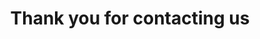 ---
title: Thank you for contacting us
type: success
_build: 
  render: always
  list: never
display_breadcrumb: false
---